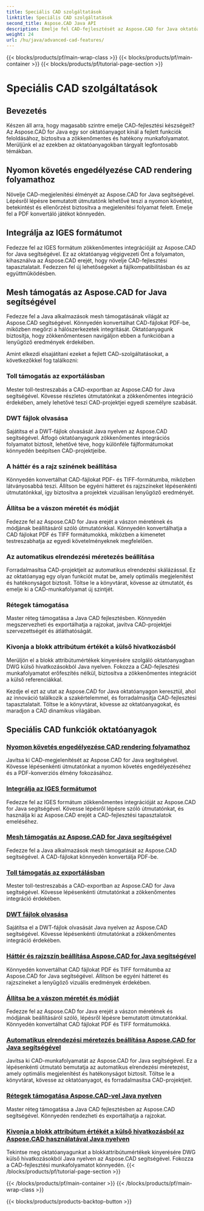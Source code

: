 ```yaml
---
title: Speciális CAD szolgáltatások
linktitle: Speciális CAD szolgáltatások
second_title: Aspose.CAD Java API
description: Emelje fel CAD-fejlesztését az Aspose.CAD for Java oktatóanyaggal. Tanulja meg a követés engedélyezését, az IGES formátum integrálását, a master mesh támogatást, a tollexport testreszabását, a DWT-fájlok olvasását és még sok mást.
weight: 24
url: /hu/java/advanced-cad-features/
---
```


{{< blocks/products/pf/main-wrap-class >}}
{{< blocks/products/pf/main-container >}}
{{< blocks/products/pf/tutorial-page-section >}}

# Speciális CAD szolgáltatások


## Bevezetés

Készen áll arra, hogy magasabb szintre emelje CAD-fejlesztési készségeit? Az Aspose.CAD for Java egy sor oktatóanyagot kínál a fejlett funkciók feloldásához, biztosítva a zökkenőmentes és hatékony munkafolyamatot. Merüljünk el az ezekben az oktatóanyagokban tárgyalt legfontosabb témákban.

## Nyomon követés engedélyezése CAD rendering folyamathoz
Növelje CAD-megjelenítési élményét az Aspose.CAD for Java segítségével. Lépésről lépésre bemutatott útmutatónk lehetővé teszi a nyomon követést, betekintést és ellenőrzést biztosítva a megjelenítési folyamat felett. Emelje fel a PDF konvertáló játékot könnyedén.

## Integrálja az IGES formátumot
Fedezze fel az IGES formátum zökkenőmentes integrációját az Aspose.CAD for Java segítségével. Ez az oktatóanyag végigvezeti Önt a folyamaton, kihasználva az Aspose.CAD erejét, hogy növelje CAD-fejlesztési tapasztalatait. Fedezzen fel új lehetőségeket a fájlkompatibilitásban és az együttműködésben.

## Mesh támogatás az Aspose.CAD for Java segítségével
Fedezze fel a Java alkalmazások mesh támogatásának világát az Aspose.CAD segítségével. Könnyedén konvertálhat CAD-fájlokat PDF-be, miközben megőrzi a hálószerkezetek integritását. Oktatóanyagunk biztosítja, hogy zökkenőmentesen navigáljon ebben a funkcióban a lenyűgöző eredmények érdekében.

Amint elkezdi elsajátítani ezeket a fejlett CAD-szolgáltatásokat, a következőkkel fog találkozni:

### Toll támogatás az exportálásban
Mester toll-testreszabás a CAD-exportban az Aspose.CAD for Java segítségével. Kövesse részletes útmutatónkat a zökkenőmentes integráció érdekében, amely lehetővé teszi CAD-projektjei egyedi személyre szabását.

### DWT fájlok olvasása
Sajátítsa el a DWT-fájlok olvasását Java nyelven az Aspose.CAD segítségével. Átfogó oktatóanyagunk zökkenőmentes integrációs folyamatot biztosít, lehetővé téve, hogy különféle fájlformátumokat könnyedén beépítsen CAD-projektjeibe.

### A háttér és a rajz színének beállítása
Könnyedén konvertálhat CAD-fájlokat PDF- és TIFF-formátumba, miközben látványosabbá teszi. Állítson be egyéni hátteret és rajzszíneket lépésenkénti útmutatónkkal, így biztosítva a projektek vizuálisan lenyűgöző eredményét.

### Állítsa be a vászon méretét és módját
Fedezze fel az Aspose.CAD for Java erejét a vászon méretének és módjának beállításáról szóló útmutatónkkal. Könnyedén konvertálhatja a CAD fájlokat PDF és TIFF formátumokká, miközben a kimenetet testreszabhatja az egyedi követelményeknek megfelelően.

### Az automatikus elrendezési méretezés beállítása
Forradalmasítsa CAD-projektjeit az automatikus elrendezési skálázással. Ez az oktatóanyag egy olyan funkciót mutat be, amely optimális megjelenítést és hatékonyságot biztosít. Töltse le a könyvtárat, kövesse az útmutatót, és emelje ki a CAD-munkafolyamat új szintjét.

### Rétegek támogatása
Master réteg támogatása a Java CAD fejlesztésben. Könnyedén megszervezheti és exportálhatja a rajzokat, javítva CAD-projektjei szervezettségét és átláthatóságát.

### Kivonja a blokk attribútum értékét a külső hivatkozásból
Merüljön el a blokk attribútumértékek kinyerésére szolgáló oktatóanyagban DWG külső hivatkozásokból Java nyelven. Fokozza a CAD-fejlesztési munkafolyamatot erőfeszítés nélkül, biztosítva a zökkenőmentes integrációt a külső referenciákkal.

Kezdje el ezt az utat az Aspose.CAD for Java oktatóanyagon keresztül, ahol az innováció találkozik a szakértelemmel, és forradalmasítja CAD-fejlesztési tapasztalatait. Töltse le a könyvtárat, kövesse az oktatóanyagokat, és maradjon a CAD dinamikus világában.
## Speciális CAD funkciók oktatóanyagok
### [Nyomon követés engedélyezése CAD rendering folyamathoz](./enable-tracking-for-cad-rendering-process/)
Javítsa ki CAD-megjelenítését az Aspose.CAD for Java segítségével. Kövesse lépésenkénti útmutatónkat a nyomon követés engedélyezéséhez és a PDF-konverziós élmény fokozásához.
### [Integrálja az IGES formátumot](./integrate-iges-format/)
Fedezze fel az IGES formátum zökkenőmentes integrációját az Aspose.CAD for Java segítségével. Kövesse lépésről lépésre szóló útmutatónkat, és használja ki az Aspose.CAD erejét a CAD-fejlesztési tapasztalatok emeléséhez.
### [Mesh támogatás az Aspose.CAD for Java segítségével](./mesh-support-in-cad/)
Fedezze fel a Java alkalmazások mesh támogatását az Aspose.CAD segítségével. A CAD-fájlokat könnyedén konvertálja PDF-be. 
### [Toll támogatás az exportálásban](./pen-support-in-export/)
Mester toll-testreszabás a CAD-exportban az Aspose.CAD for Java segítségével. Kövesse lépésenkénti útmutatónkat a zökkenőmentes integráció érdekében.
### [DWT fájlok olvasása](./reading-dwt-files/)
Sajátítsa el a DWT-fájlok olvasását Java nyelven az Aspose.CAD segítségével. Kövesse lépésenkénti útmutatónkat a zökkenőmentes integráció érdekében.
### [Háttér és rajzszín beállítása Aspose.CAD for Java segítségével](./setting-background-and-drawing-color/)
Könnyedén konvertálhat CAD fájlokat PDF és TIFF formátumba az Aspose.CAD for Java segítségével. Állítson be egyéni hátteret és rajzszíneket a lenyűgöző vizuális eredmények érdekében.
### [Állítsa be a vászon méretét és módját](./set-canvas-size-and-mode/)
Fedezze fel az Aspose.CAD for Java erejét a vászon méretének és módjának beállításáról szóló, lépésről lépésre bemutatott útmutatónkkal. Könnyedén konvertálhat CAD fájlokat PDF és TIFF formátumokká.
### [Automatikus elrendezési méretezés beállítása Aspose.CAD for Java segítségével](./setting-auto-layout-scaling/)
Javítsa ki CAD-munkafolyamatát az Aspose.CAD for Java segítségével. Ez a lépésenkénti útmutató bemutatja az automatikus elrendezési méretezést, amely optimális megjelenítést és hatékonyságot biztosít. Töltse le a könyvtárat, kövesse az oktatóanyagot, és forradalmasítsa CAD-projektjeit.
### [Rétegek támogatása Aspose.CAD-vel Java nyelven](./support-of-layers-in-cad/)
Master réteg támogatása a Java CAD fejlesztésben az Aspose.CAD segítségével. Könnyedén rendezheti és exportálhatja a rajzokat.
### [Kivonja a blokk attribútum értékét a külső hivatkozásból az Aspose.CAD használatával Java nyelven](./extract-block-attribute-value/)
Tekintse meg oktatóanyagunkat a blokkattribútumértékek kinyerésére DWG külső hivatkozásokból Java nyelven az Aspose.CAD segítségével. Fokozza a CAD-fejlesztési munkafolyamatot könnyedén.
{{< /blocks/products/pf/tutorial-page-section >}}

{{< /blocks/products/pf/main-container >}}
{{< /blocks/products/pf/main-wrap-class >}}

{{< blocks/products/products-backtop-button >}}
